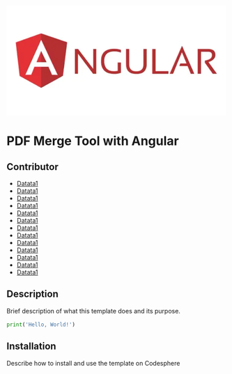 ![Template Preview](https://raw.githubusercontent.com/codesphere-community/angular/main/angular.webp)

# PDF Merge Tool with Angular

## Contributor

- [Datata1](https://github.com/Datata1)
- [Datata1](https://github.com/Datata1)
- [Datata1](https://github.com/Datata1)
- [Datata1](https://github.com/Datata1)
- [Datata1](https://github.com/Datata1)
- [Datata1](https://github.com/Datata1)
- [Datata1](https://github.com/Datata1)
- [Datata1](https://github.com/Datata1)
- [Datata1](https://github.com/Datata1)
- [Datata1](https://github.com/Datata1)
- [Datata1](https://github.com/Datata1)
- [Datata1](https://github.com/Datata1)
- [Datata1](https://github.com/Datata1)

## Description

Brief description of what this template does and its purpose.


  ```python
  print('Hello, World!')
  ```

## Installation

Describe how to install and use the template on Codesphere


